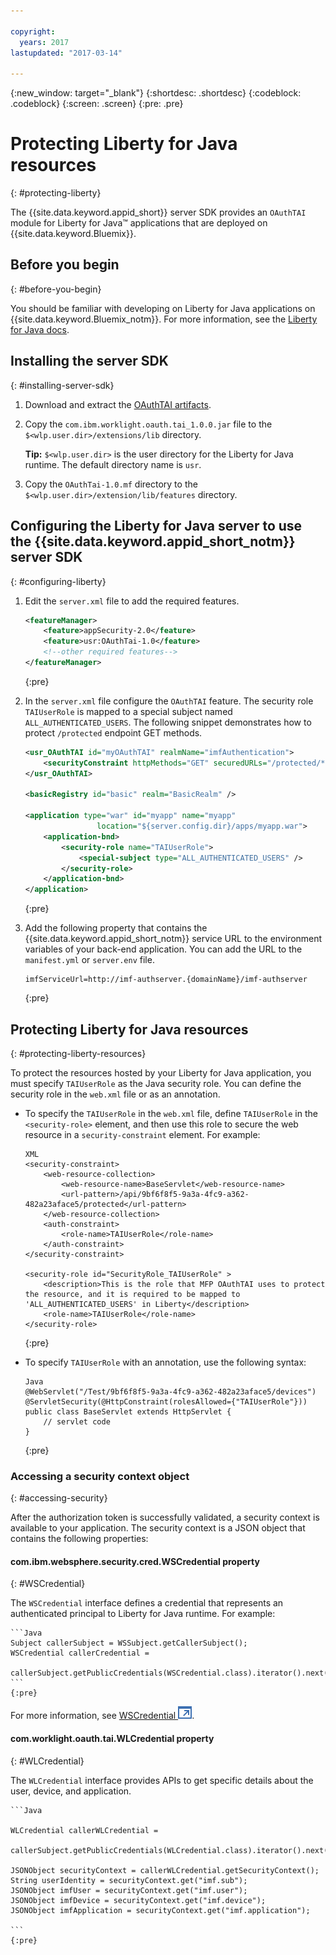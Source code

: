 ```yaml
---

copyright:
  years: 2017
lastupdated: "2017-03-14"

---
```

{:new_window: target="_blank"}
{:shortdesc: .shortdesc}
{:codeblock: .codeblock}
{:screen: .screen}
{:pre: .pre}


# Protecting Liberty for Java resources
{: #protecting-liberty}

The {{site.data.keyword.appid_short}} server SDK provides an `OAuthTAI` module for Liberty for Java&trade;  applications that are deployed on {{site.data.keyword.Bluemix}}.


## Before you begin
{: #before-you-begin}

You should be familiar with developing on Liberty for Java applications on {{site.data.keyword.Bluemix_notm}}. For more information, see the [Liberty for Java docs](/docs/runtimes/liberty/index.html).

## Installing the server SDK
{: #installing-server-sdk}

1. Download and extract the [OAuthTAI artifacts](https://imf-tai.{DomainName}/public/TAI.zip).
2. Copy the `com.ibm.worklight.oauth.tai_1.0.0.jar` file to the `$<wlp.user.dir>/extensions/lib` directory.

	**Tip:** `$<wlp.user.dir>` is the user directory for the Liberty for Java runtime. The default directory name is `usr`.
3. Copy the `OAuthTai-1.0.mf` directory to the `$<wlp.user.dir>/extension/lib/features` directory.


## Configuring the Liberty for Java server to use the {{site.data.keyword.appid_short_notm}} server SDK
{: #configuring-liberty}

1. Edit the `server.xml` file to add the required features.

	```XML
	<featureManager>
		<feature>appSecurity-2.0</feature>
		<feature>usr:OAuthTai-1.0</feature>
		<!--other required features-->
	</featureManager>

	```
	{:pre}

2. In the `server.xml` file configure the `OAuthTAI` feature. The security role `TAIUserRole` is mapped to a special subject named `ALL_AUTHENTICATED_USERS`. The following snippet demonstrates how to protect `/protected` endpoint GET methods. <!---SHAWNA: What?--->

	```XML
	<usr_OAuthTAI id="myOAuthTAI" realmName="imfAuthentication">
		<securityConstraint httpMethods="GET" securedURLs="/protected/*"/>
	</usr_OAuthTAI>

	<basicRegistry id="basic" realm="BasicRealm" />

	<application type="war" id="myapp" name="myapp"
					location="${server.config.dir}/apps/myapp.war">
		<application-bnd>
			<security-role name="TAIUserRole">
				<special-subject type="ALL_AUTHENTICATED_USERS" />
			</security-role>
		</application-bnd>
	</application>
	```
	{:pre}

3. Add the following property that contains the {{site.data.keyword.appid_short_notm}} service URL to the environment variables of your back-end application. You can add the URL to the `manifest.yml` or `server.env` file.

	```
	imfServiceUrl=http://imf-authserver.{domainName}/imf-authserver
	```
	{:pre}

## Protecting Liberty for Java resources
{: #protecting-liberty-resources}

To protect the resources hosted by your Liberty for Java application, you must specify `TAIUserRole` as the Java security role. You can define the security role in the `web.xml` file or as an annotation.

* To specify the `TAIUserRole` in the `web.xml` file, define `TAIUserRole` in the `<security-role>` element, and then use this role to secure the web resource in a `security-constraint` element.
For example:

	```
  XML
	<security-constraint>
		<web-resource-collection>
			<web-resource-name>BaseServlet</web-resource-name>
			<url-pattern>/api/9bf6f8f5-9a3a-4fc9-a362-482a23aface5/protected</url-pattern>
		</web-resource-collection>
		<auth-constraint>
			<role-name>TAIUserRole</role-name>
		</auth-constraint>
	</security-constraint>

	<security-role id="SecurityRole_TAIUserRole" >
		<description>This is the role that MFP OAuthTAI uses to protect the resource, and it is required to be mapped to 'ALL_AUTHENTICATED_USERS' in Liberty</description>
		<role-name>TAIUserRole</role-name>
	</security-role>
	```
	{:pre}

* To specify `TAIUserRole` with an annotation, use the following syntax:

	```
  Java
	@WebServlet("/Test/9bf6f8f5-9a3a-4fc9-a362-482a23aface5/devices")
	@ServletSecurity(@HttpConstraint(rolesAllowed={"TAIUserRole"}))
	public class BaseServlet extends HttpServlet {
	    // servlet code
	}
	```
	{:pre}

### Accessing a security context object
{: #accessing-security}

After the authorization token is successfully validated, a security context is available to your application. The security context is a JSON object that contains the following properties:

#### com.ibm.websphere.security.cred.WSCredential property
{: #WSCredential}

The `WSCredential` interface defines a credential that represents an authenticated principal to Liberty for Java runtime. For example:

    ```Java
    Subject callerSubject = WSSubject.getCallerSubject();
    WSCredential callerCredential =
        callerSubject.getPublicCredentials(WSCredential.class).iterator().next();
    ```
    {:pre}

For more information, see <a href="http://www-01.ibm.com/support/knowledgecenter/api/content/nl/en-us/SSEQTP_7.0.0/com.ibm.websphere.javadoc.doc/web/apidocs/index.html?com/ibm/websphere/security/cred/WSCredential.html" target="_blank">WSCredential <img src="../../icons/launch-glyph.svg" alt="External link icon"></a>.

#### com.worklight.oauth.tai.WLCredential property
{: #WLCredential}

The `WLCredential` interface provides APIs to get specific details about the user, device, and application.

    ```Java

    WLCredential callerWLCredential =
    				callerSubject.getPublicCredentials(WLCredential.class).iterator().next();

    JSONObject securityContext = callerWLCredential.getSecurityContext();
    String userIdentity = securityContext.get("imf.sub");
    JSONObject imfUser = securityContext.get("imf.user");
    JSONObject imfDevice = securityContext.get("imf.device");
    JSONObject imfApplication = securityContext.get("imf.application");

    ```
    {:pre}
